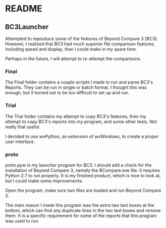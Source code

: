 <h1> README </h1>

<h2> BC3Launcher </h2>

Attempted to reproduce some of the features of Beyond Compare 3 [BC3]. However, I realized that
BC3 had much superior file comparison features, including speed and display, than I could make in 
my spare time.

Perhaps in the future, I will attempt to re-attempt the comparisons.

<h3> Final </h3>

The Final folder contains a couple scripts I made to run and parse BC3's Reports. They can
be run in single or batch format. I thought this was enough, but it turned out to be too difficult
to set up and run.

<h3> Trial </h3>

The Trial folder contains my attempt to copy BC3's features, then my attempt to copy BC3's reports
into my program, and some other tests. Not really that useful.

I decided to use wxPython, an extension of wxWindows, to create a proper user interface.

<h3> proto </h3>

proto.pyw is my launcher program for BC3. I should add a check for the installation of Beyond Compare 3,
namely the BCompare.exe file. It requires Python 2.7 to run properly. It is my finished product, which is
nice to look at, but I could make some improvements. 

Open the program, make sure two files are loaded and run Beyond Compare 3.

The main reason I made this program was the extra two text boxes at the bottom, which can find any duplicate
lines in the two text boxes and remove them. It is a specific requirement for some of the reports that
this program was used to run.